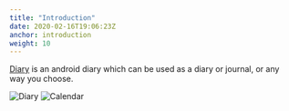 ```yaml
---
title: "Introduction"
date: 2020-02-16T19:06:23Z
anchor: introduction
weight: 10
---
```


[Diary][1] is an android diary which can be used as a diary or journal,
or any way you choose.

![Diary][2] ![Calendar][3]

 [1]: https://github.com/billthefarmer/diary
 [2]: images/Diary-phone.png
 [3]: images/Calendar-phone.png
